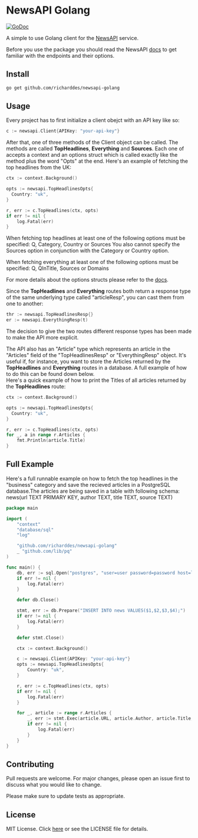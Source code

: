 # NewsAPI Golang
[![GoDoc](https://godoc.org/github.com/richarddes/newsapi-golang?status.svg)](https://godoc.org/github.com/richarddes/newsapi-golang)

A simple to use Golang client for the [NewsAPI](https://newsapi.org/) service.

Before you use the package you should read the NewsAPI [docs](https://newsapi.org/docs) to get familiar with the endpoints and their options.

## Install
```sh
go get github.com/richarddes/newsapi-golang
```

## Usage
Every project has to first initialize a client obejct with an API key like so:
```go
c := newsapi.Client{APIKey: "your-api-key"}
```
After that, one of three methods of the Client object can be called. The methods are called **TopHeadlines**, **Everything** and **Sources**. Each one of accepts a context and an options struct which is called exactly like the method plus the word "Opts" at the end.
Here's an example of fetching the top headlines from the UK:
```go
ctx := context.Background()

opts := newsapi.TopHeadlinesOpts{
  Country: "uk",
}

r, err := c.TopHeadlines(ctx, opts)
if err != nil {
	log.Fatal(err)
}
```
When fetching top headlines at least one of the following options must be specified: Q, Category, Country or Sources
You also cannot specify the Sources option in conjunction with the Category or Country option.

When fetching everything at least one of the following options must be specified: Q, QInTitle, Sources or Domains

For more details about the options structs please refer to the [docs](https://godoc.org/github.com/richarddes/newsapi-golang).

Since the **TopHeadlines** and **Everything** routes both return a response type of the same underlying type called "articleResp", you can cast them from one to another: 
```go
thr := newsapi.TopHeadlinesResp{}
er := newsapi.EverythingResp(t)
```
The decision to give the two routes different response types has been made to make the API more explicit.

The API also has an "Article" type which represents an article in the "Articles" field of the "TopHeadlinesResp" or "EverythingResp" object. It's useful if, for instance, you want to store the Articles returned by the **TopHeadlines** and **Everything** routes in a database. A full example of how to do this can be found down below.   
Here's a quick example of how to print the Titles of all articles returned by the **TopHeadlines** route:
```go
ctx := context.Background()

opts := newsapi.TopHeadlinesOpts{
  Country: "uk",
}

r, err := c.TopHeadlines(ctx, opts)
for _, a in range r.Articles {
	fmt.Println(article.Title)	
}
```


## Full Example
Here's a full runnable example on how to fetch the top headlines in the "business" category and save the recieved articles in a PostgreSQL database.The articles are being saved in a table with following schema:   
news(url TEXT PRIMARY KEY, author TEXT, title TEXT, source TEXT)
```go
package main

import (
	"context"
	"database/sql"
	"log"

	"github.com/richarddes/newsapi-golang"
	_ "github.com/lib/pq"
)

func main() {
	db, err := sql.Open("postgres", "user=user password=password host=localhost port=5432")
	if err != nil {
		log.Fatal(err)
	}

	defer db.Close()

	stmt, err := db.Prepare("INSERT INTO news VALUES($1,$2,$3,$4);")
	if err != nil {
		log.Fatal(err)
	}

	defer stmt.Close()

	ctx := context.Background()

	c := newsapi.Client{APIKey: "your-api-key"}
	opts := newsapi.TopHeadlinesOpts{
		Country: "uk",
	}

	r, err := c.TopHeadlines(ctx, opts)
	if err != nil {
		log.Fatal(err)
	}

	for _, article := range r.Articles {
		_, err := stmt.Exec(article.URL, article.Author, article.Title, article.Source)
		if err != nil {
			log.Fatal(err)
		}
	}
}
```

## Contributing
Pull requests are welcome. For major changes, please open an issue first to discuss what you would like to change.

Please make sure to update tests as appropriate.

## License

MIT License. Click [here](https://choosealicense.com/licenses/mit/) or see the LICENSE file for details.